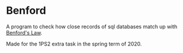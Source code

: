 # Benford
A program to check how close records of sql databases
match up with [Benford's Law](https://en.wikipedia.org/wiki/Benford%27s_law).

Made for the 1PS2 extra task in the spring term of 2020.
